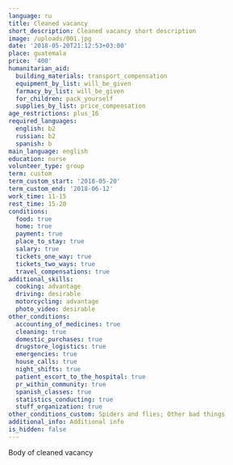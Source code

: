 ```yaml
---
language: ru
title: Cleaned vacancy
short_description: Cleaned vacancy short description
image: /uploads/001.jpg
date: '2018-05-20T21:12:53+03:00'
place: guatemala
price: '400'
humanitarian_aid:
  building_materials: transport_compensation
  equipment_by_list: will_be_given
  farmacy_by_list: will_be_given
  for_children: pack_yourself
  supplies_by_list: price_compensation
age_restrictions: plus_16
required_languages:
  english: b2
  russian: b2
  spanish: b
main_language: english
education: nurse
volunteer_type: group
term: custom
term_custom_start: '2018-05-20'
term_custom_end: '2018-06-12'
work_time: 11-15
rest_time: 15-20
conditions:
  food: true
  home: true
  payment: true
  place_to_stay: true
  salary: true
  tickets_one_way: true
  tickets_two_ways: true
  travel_compensations: true
additional_skills:
  cooking: advantage
  driving: desirable
  motorcycling: advantage
  photo_video: desirable
other_conditions:
  accounting_of_medicines: true
  cleaning: true
  domestic_purchases: true
  drugstore_logistics: true
  emergencies: true
  house_calls: true
  night_shifts: true
  patient_escort_to_the_hospital: true
  pr_within_community: true
  spanish_classes: true
  statistics_conducting: true
  stuff_organization: true
other_conditions_custom: Spiders and flies; Other bad things
additional_info: Additional info
is_hidden: false
---
```

Body of cleaned vacancy
